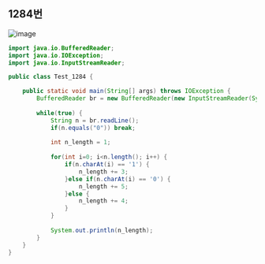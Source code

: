 ## 1284번

![image](https://user-images.githubusercontent.com/70584146/158041095-9cb28667-77be-47a4-a59c-2bedb4f9cac4.png)

```java
import java.io.BufferedReader;
import java.io.IOException;
import java.io.InputStreamReader;

public class Test_1284 {

	public static void main(String[] args) throws IOException {
		BufferedReader br = new BufferedReader(new InputStreamReader(System.in));
		
		while(true) {
			String n = br.readLine();
			if(n.equals("0")) break;
			
			int n_length = 1;
			
			for(int i=0; i<n.length(); i++) {
				if(n.charAt(i) == '1') {
					n_length += 3;
				}else if(n.charAt(i) == '0') {
					n_length += 5;
				}else {
					n_length += 4;
				}
			}
			
			System.out.println(n_length);
		}
	}
}
```
